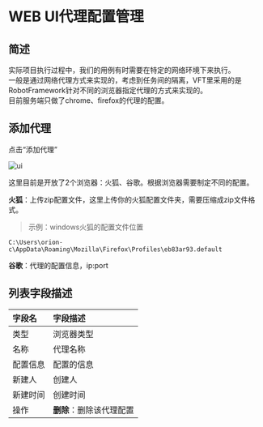 # WEB UI代理配置管理

## 简述

实际项目执行过程中，我们的用例有时需要在特定的网络环境下来执行。<br />一般是通过网络代理方式来实现的，考虑到任务间的隔离，VFT里采用的是RobotFramework针对不同的浏览器指定代理的方式来实现的。
<br />目前服务端只做了chrome、firefox的代理的配置。

## 添加代理

点击“添加代理”<br />

![ui](/img/proxyadd.png)

这里目前是开放了2个浏览器：火狐、谷歌。根据浏览器需要制定不同的配置。

**火狐**：上传zip配置文件，这里上传你的火狐配置文件夹，需要压缩成zip文件格式。<br />
> 示例：windows火狐的配置文件位置
```text
C:\Users\orion-c\AppData\Roaming\Mozilla\Firefox\Profiles\eb83ar93.default
```

**谷歌**：代理的配置信息，ip:port

## 列表字段描述

| 字段名 | 字段描述 |
| :-- | :--  |
| 类型 | 浏览器类型 |
| 名称 | 代理名称 |
| 配置信息 | 配置的信息 |
| 新建人 | 创建人 |
| 新建时间 | 创建时间 |
| 操作 | **删除**：删除该代理配置 |
